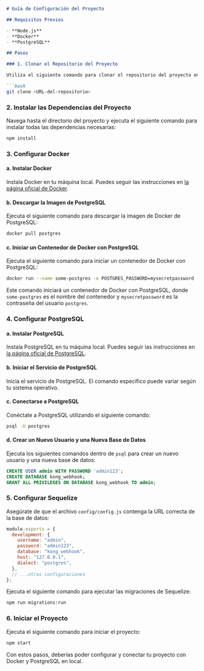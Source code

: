 ```markdown
# Guía de Configuración del Proyecto

## Requisitos Previos

- **Node.js**
- **Docker**
- **PostgreSQL**

## Pasos

### 1. Clonar el Repositorio del Proyecto

Utiliza el siguiente comando para clonar el repositorio del proyecto en tu máquina local:

```bash
git clone <URL-del-repositorio>
```

### 2. Instalar las Dependencias del Proyecto

Navega hasta el directorio del proyecto y ejecuta el siguiente comando para instalar todas las dependencias necesarias:

```bash
npm install
```

### 3. Configurar Docker

#### a. Instalar Docker

Instala Docker en tu máquina local. Puedes seguir las instrucciones en [la página oficial de Docker](https://docs.docker.com/get-docker/).

#### b. Descargar la Imagen de PostgreSQL

Ejecuta el siguiente comando para descargar la imagen de Docker de PostgreSQL:

```bash
docker pull postgres
```

#### c. Iniciar un Contenedor de Docker con PostgreSQL

Ejecuta el siguiente comando para iniciar un contenedor de Docker con PostgreSQL:

```bash
docker run --name some-postgres -e POSTGRES_PASSWORD=mysecretpassword -d postgres
```

Este comando iniciará un contenedor de Docker con PostgreSQL, donde `some-postgres` es el nombre del contenedor y `mysecretpassword` es la contraseña del usuario `postgres`.

### 4. Configurar PostgreSQL

#### a. Instalar PostgreSQL

Instala PostgreSQL en tu máquina local. Puedes seguir las instrucciones en [la página oficial de PostgreSQL](https://www.postgresql.org/download/).

#### b. Iniciar el Servicio de PostgreSQL

Inicia el servicio de PostgreSQL. El comando específico puede variar según tu sistema operativo.

#### c. Conectarse a PostgreSQL

Conéctate a PostgreSQL utilizando el siguiente comando:

```bash
psql -U postgres
```

#### d. Crear un Nuevo Usuario y una Nueva Base de Datos

Ejecuta los siguientes comandos dentro de `psql` para crear un nuevo usuario y una nueva base de datos:

```sql
CREATE USER admin WITH PASSWORD 'admin123';
CREATE DATABASE kong_webhook;
GRANT ALL PRIVILEGES ON DATABASE kong_webhook TO admin;
```

### 5. Configurar Sequelize

Asegúrate de que el archivo `config/config.js` contenga la URL correcta de la base de datos:

```javascript
module.exports = {
  development: {
    username: "admin",
    password: "admin123",
    database: "kong_webhook",
    host: "127.0.0.1",
    dialect: "postgres",
  },
  // ...otras configuraciones
};
```

Ejecuta el siguiente comando para ejecutar las migraciones de Sequelize:

```bash
npm run migrations:run
```

### 6. Iniciar el Proyecto

Ejecuta el siguiente comando para iniciar el proyecto:

```bash
npm start
```

Con estos pasos, deberías poder configurar y conectar tu proyecto con Docker y PostgreSQL en local.
```
